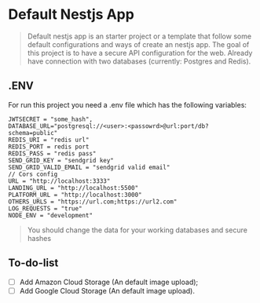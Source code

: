 # Default Nestjs App

> Default nestjs app is an starter project or a template that follow some default configurations and ways of create an nestjs app. The goal of this project is to have a secure API configuration for the web. Already have connection with two databases (currently: Postgres and Redis).

## .ENV

For run this project you need a .env file which has the following variables:

```
JWTSECRET = "some_hash",
DATABASE_URL="postgresql://<user>:<passowrd>@url:port/db?schema=public"
REDIS_URI = "redis url"
REDIS_PORT = redis port
REDIS_PASS = "redis pass"
SEND_GRID_KEY = "sendgrid key"
SEND_GRID_VALID_EMAIL = "sendgrid valid email"
// Cors config
URL = "http://localhost:3333"
LANDING_URL = "http://localhost:5500"
PLATFORM_URL = "http://localhost:3000"
OTHERS_URLS = "https://url.com;https://url2.com"
LOG_REQUESTS = "true"
NODE_ENV = "development"
```

> You should change the data for your working databases and secure hashes

## To-do-list

- [ ] Add Amazon Cloud Storage (An default image upload);
- [ ] Add Google Cloud Storage (An default image upload).
